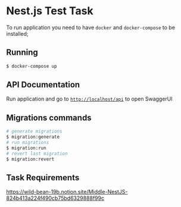 # Nest.js Test Task

To run application you need to have `docker` and `docker-compose` to be installed;

## Running
```bash
$ docker-compose up
```

## API Documentation
Run application and go to [`http://localhost/api`](http://localhost/api) to open SwaggerUI

## Migrations commands
```bash
# generate migrations
$ migration:generate
# run migrations
$ migration:run
# revert last migration
$ migration:revert
```

## Task Requirements
https://wild-bean-19b.notion.site/Middle-NestJS-824b413a224f490cb75bd6329888f99c

